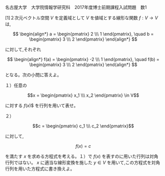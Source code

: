 名古屋大学　大学院情報学研究科　2017年度博士前期課程入試問題　数1

\[1]２次元ベクトル空間 $V$ を定義域として $V$ を値域とする線形な関数 $f: V \rightarrow V$ は,

$$
    \begin{align*}
        a = \begin{pmatrix} 2 \\\ 1 \end{pmatrix}, \quad b = \begin{pmatrix} 3 \\\ 2 \end{pmatrix} 
    \end{align*}
$$

に対して,それぞれ

$$
    \begin{align*}
        f(a) = \begin{pmatrix} -2 \\\ 1 \end{pmatrix}, \quad f(b) = \begin{pmatrix} 3 \\\ 2 \end{pmatrix} 
    \end{align*}
$$

となる。次の小問に答えよ。

１）任意の 

$$x = \begin{pmatrix} x_1 \\\ x_2 \end{pmatrix} \in V$$

に対する $f(x)$$ を行列を用いて表せ。

２） 

$$c = \begin{pmatrix} c_1 \\\ c_2 \end{pmatrix}$$

に対して,

$$
    f(x) = c
$$

を満たす $x$ を求める方程式を考える。１）で $f(x)$ を表すのに用いた行列は対角行列ではない。 $x$ に適当な線形変換を施した $y \in V$ を用いて,この方程式を対角行列を用いた方程式に書き換えよ。

